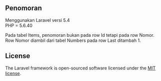 ## Penomoran

Menggunakan Laravel versi 5.4 <br>
PHP = 5.6.40

Pada tabel Items, penomoran bukan pada row Id tetapi pada row Nomor.<br>
Row Nomor diambil dari tabel Numbers pada row Last ditambah 1.

## License

The Laravel framework is open-sourced software licensed under the [MIT license](http://opensource.org/licenses/MIT).
